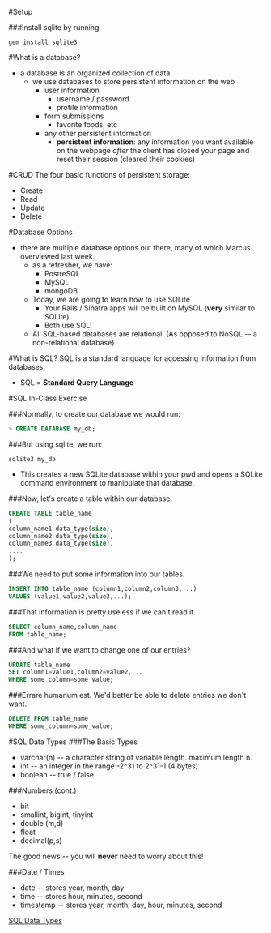 #Setup

###Install sqlite by running:
```
gem install sqlite3
```

#What is a database?

- a database is an organized collection of data 
	- we use databases to store persistent information on the web
		- user information
			- username / password
			- profile information
		- form submissions
			- favorite foods, etc
		- any other persistent information
			- **persistent information**: any information you want available on the webpage *after* the client has closed your page and reset their session (cleared their cookies)

#CRUD
The four basic functions of persistent storage:
- Create
- Read
- Update
- Delete

#Database Options
- there are multiple database options out there, many of which Marcus overviewed last week.
	- as a refresher, we have:
		- PostreSQL
		- MySQL
		- mongoDB
	- Today, we are going to learn how to use SQLite
		- Your Rails / Sinatra apps will be built on MySQL (**very** similar to SQLite)
		- Both use SQL!
	- All SQL-based databases are relational. (As opposed to NoSQL -- a non-relational database)

#What is SQL?
SQL is a standard language for accessing information from databases.
- SQL = **Standard Query Language**

#SQL In-Class Exercise

###Normally, to create our database we would run:
```sql
> CREATE DATABASE my_db;
```

###But using sqlite, we run:
```
sqlite3 my_db
```
- This creates a new SQLite database within your pwd and opens a SQLite command environment to manipulate that database.

###Now, let's create a table within our database.
```sql
CREATE TABLE table_name
(
column_name1 data_type(size),
column_name2 data_type(size),
column_name3 data_type(size),
....
);
```

###We need to put some information into our tables.
```sql
INSERT INTO table_name (column1,column2,column3,...)
VALUES (value1,value2,value3,...);
```

###That information is pretty useless if we can't read it.
```sql
SELECT column_name,column_name
FROM table_name;
```

###And what if we want to change one of our entries? 
```sql
UPDATE table_name
SET column1=value1,column2=value2,...
WHERE some_column=some_value;
```

###Errare humanum est. We'd better be able to delete entries we don't want.
```sql
DELETE FROM table_name
WHERE some_column=some_value;
```

#SQL Data Types
###The Basic Types
- varchar(n) -- a character string of variable length. maximum length n.
- int -- an integer in the range -2^31 to 2^31-1    (4 bytes)
- boolean -- true / false

###Numbers (cont.)
- bit
- smallint, bigint, tinyint
- double (m,d)
- float
- decimal(p,s)

The good news -- you will **never** need to worry about this!

###Date / Times
- date -- stores year, month, day
- time -- stores hour, minutes, second
- timestamp -- stores year, month, day, hour, minutes, second

[SQL Data Types](http://www.w3schools.com/sql/sql_datatypes_general.asp)

